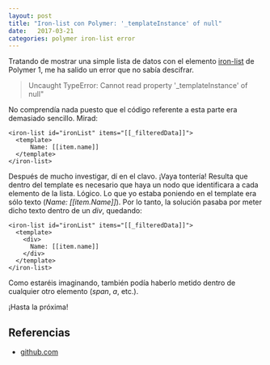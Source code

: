 ```yaml
---
layout: post
title: "Iron-list con Polymer: '_templateInstance' of null"
date:   2017-03-21
categories: polymer iron-list error
---
```


Tratando de mostrar una simple lista de datos con el elemento [iron-list](https://www.webcomponents.org/element/PolymerElements/iron-list)
de Polymer 1, me ha salido un error que no sabía descifrar.

> Uncaught TypeError: Cannot read property '_templateInstance' of null"

No comprendía nada puesto que el código referente a esta parte era demasiado sencillo. Mirad:

    <iron-list id="ironList" items="[[_filteredData]]">
      <template>
          Name: [[item.name]]
      </template>
    </iron-list>

Después de mucho investigar, dí en el clavo. ¡Vaya tontería! Resulta que dentro del template es necesario que haya un nodo que identificara a cada elemento de la lista. Lógico. Lo que yo estaba poniendo en el template era sólo texto (*Name: [[item.Name]]*). Por lo tanto, la solución pasaba por meter dicho texto dentro de un *div*, quedando:

    <iron-list id="ironList" items="[[_filteredData]]">
      <template>
        <div>
          Name: [[item.name]]
        </div>
      </template>
    </iron-list>

Como estaréis imaginando, también podía haberlo metido dentro de cualquier otro elemento (*span*, *a*, etc.).

¡Hasta la próxima!

## Referencias

* [github.com](https://github.com/PolymerElements/iron-list/issues/225)